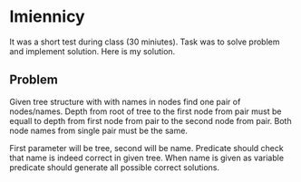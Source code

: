 # Imiennicy

It was a short test during class (30 miniutes). Task was to solve problem and implement solution. Here is my solution.

## Problem

Given tree structure with with names in nodes find one pair of nodes/names. Depth from root of tree to the first node from pair must be equall to depth from first node from pair to the second node from pair. Both node names from single pair must be the same.

First parameter will be tree, second will be name. Predicate should check that name is indeed correct in given tree. When name is given as variable predicate should generate all possible correct solutions.
